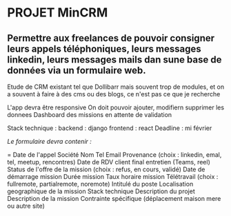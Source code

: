 # PROJET MinCRM

## Permettre aux freelances de pouvoir consigner leurs appels téléphoniques, leurs messages linkedin, leurs messages mails dan sune base de données via un formulaire web.

Etude de CRM existant tel que Dollibarr mais souvent trop de modules, et on a souvent à faire à des cms ou des blogs, ce n'est pas ce que je recherche

L'app devra être responsive
On doit pouvoir ajouter, modifiern supprimer les donnees
Dashboard des missions en attente de validation

Stack technique :
backend : django
frontend : react
Deadline : mi février

*Le formulaire devra contenir :*

= Date de l'appel
Société
Nom
Tel
Email
Provenance (choix : linkedin, emal, tel, meetup, rencontres)
Date de RDV client final entretien (Teams, reel)
Status de l'offre de la mission (choix : refus, en cours, validé)
Date de démarrage mission
Durée mission
Taux horaire mission
Télétravail (choix : fullremote, partialremote, noremote)
Intitulé du poste
Localisation geographique de la mission
Stack technique
Description du projet
Description de la mission
Contrainte spécifique (déplacement maison mere ou autre site)
